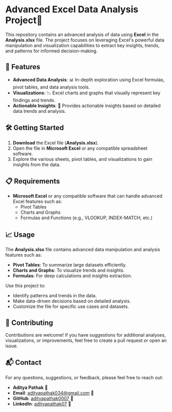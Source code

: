 # Advanced Excel Data Analysis Project🌟

This repository contains an advanced analysis of data using **Excel** in the **Analysis.xlsx** file. The project focuses on leveraging Excel's powerful data manipulation and visualization capabilities to extract key insights, trends, and patterns for informed decision-making.

## 🚀 Features

- **Advanced Data Analysis**: 📊 In-depth exploration using Excel formulas, pivot tables, and data analysis tools.
- **Visualizations**: 📉 Excel charts and graphs that visually represent key findings and trends.
- **Actionable Insights**: 📝 Provides actionable insights based on detailed data trends and analysis.

## 🛠️ Getting Started

1. **Download** the Excel file (**Analysis.xlsx**).
2. Open the file in **Microsoft Excel** or any compatible spreadsheet software.
3. Explore the various sheets, pivot tables, and visualizations to gain insights from the data.

## 📋 Requirements

- **Microsoft Excel** or any compatible software that can handle advanced Excel features such as:
  - Pivot Tables
  - Charts and Graphs
  - Formulas and Functions (e.g., VLOOKUP, INDEX-MATCH, etc.)

## 📈 Usage

The **Analysis.xlsx** file contains advanced data manipulation and analysis features such as:
- **Pivot Tables**: To summarize large datasets efficiently.
- **Charts and Graphs**: To visualize trends and insights.
- **Formulas**: For deep calculations and insights extraction.

Use this project to:
- Identify patterns and trends in the data.
- Make data-driven decisions based on detailed analysis.
- Customize the file for specific use cases and datasets.

## 🤝 Contributing

Contributions are welcome! If you have suggestions for additional analyses, visualizations, or improvements, feel free to create a pull request or open an issue.

## 📬 Contact

For any questions, suggestions, or feedback, please feel free to reach out:

- **Aditya Pathak** 👤
- **Email**: adityapathak034@gmail.com 📧
- **GitHub**: [adityapathak0007](https://github.com/adityapathak0007) 🐙
- **LinkedIn**: [adityapathak07](https://www.linkedin.com/in/adityapathak07) 🔗
